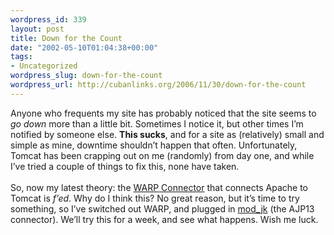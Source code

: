 ```yaml
--- 
wordpress_id: 339
layout: post
title: Down for the Count
date: "2002-05-10T01:04:38+00:00"
tags: 
- Uncategorized
wordpress_slug: down-for-the-count
wordpress_url: http://cubanlinks.org/2006/11/30/down-for-the-count
---
```

<p>Anyone who frequents my site has probably noticed that the site seems to <em>go down</em> more than a little bit.  Sometimes I notice it, but other times I&#8217;m notified by someone else.  <b>This sucks</b>, and for a site as (relatively) small and simple as mine, downtime shouldn&#8217;t happen that often.  Unfortunately, Tomcat has been crapping out on me (randomly) from day one, and while I&#8217;ve tried a couple of things to fix this, none have taken.
<br/><br/>
So, now my latest theory: the <a href="http://jakarta.apache.org/tomcat/tomcat-4.0-doc/config/warp.html"><span class="caps">WARP</span> Connector</a> that connects Apache to Tomcat is <em>f&#8217;ed</em>.  Why do I think this?  No great reason, but it&#8217;s time to try something, so I&#8217;ve switched out <span class="caps">WARP</span>, and plugged in <a href="http://jakarta.apache.org/tomcat/tomcat-4.0-doc/config/ajp.html">mod_jk</a> (the <span class="caps">AJP13</span> connector).  We&#8217;ll try this for a week, and see what happens.  Wish me luck.</p>
